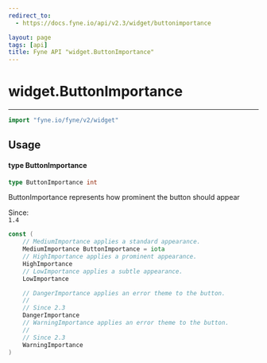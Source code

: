 ```yaml
---
redirect_to:
  - https://docs.fyne.io/api/v2.3/widget/buttonimportance

layout: page
tags: [api]
title: Fyne API "widget.ButtonImportance"
---
```



# widget.ButtonImportance
---
```go
import "fyne.io/fyne/v2/widget"
```

## Usage

#### type ButtonImportance

```go
type ButtonImportance int
```

ButtonImportance represents how prominent the button should appear


<div class="since">Since: <code>
1.4</code></div>

```go
const (
	// MediumImportance applies a standard appearance.
	MediumImportance ButtonImportance = iota
	// HighImportance applies a prominent appearance.
	HighImportance
	// LowImportance applies a subtle appearance.
	LowImportance

	// DangerImportance applies an error theme to the button.
	//
	// Since 2.3
	DangerImportance
	// WarningImportance applies an error theme to the button.
	//
	// Since 2.3
	WarningImportance
)
```
